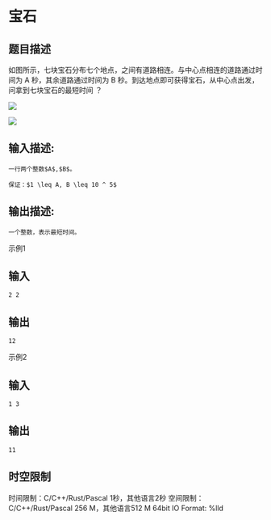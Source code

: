 # 宝石

## 题目描述

如图所示，七块宝石分布七个地点，之间有道路相连。与中心点相连的道路通过时间为 A 秒，其余道路通过时间为 B 秒。到达地点即可获得宝石，从中心点出发，问拿到七块宝石的最短时间 ？ 

  


![](https://uploadfiles.nowcoder.com/images/20240515/0_1715776399393/BA700A3892F7D505FABE24EC829B234C)  


![](/backend/oj/problems/picture/8c09df67d2d14a34a3640a414df1f8e0.png)

## 输入描述:
    
    
    一行两个整数$A$,$B$。
    
    保证：$1 \leq A, B \leq 10 ^ 5$  
    

## 输出描述:
    
    
    一个整数，表示最短时间。

示例1 

## 输入
    
    
    2 2

## 输出
    
    
    12

示例2 

## 输入
    
    
    1 3

## 输出
    
    
    11


## 时空限制

时间限制：C/C++/Rust/Pascal 1秒，其他语言2秒
空间限制：C/C++/Rust/Pascal 256 M，其他语言512 M
64bit IO Format: %lld